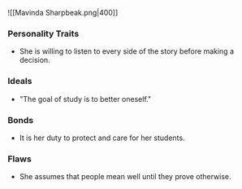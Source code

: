 ![[Mavinda Sharpbeak.png|400]]
### Personality Traits
- She is willing to listen to every side of the story before making a decision. 
### Ideals
- "The goal of study is to better oneself."
### Bonds
- It is her duty to protect and care for her students.
### Flaws
- She assumes that people mean well until they prove otherwise. 